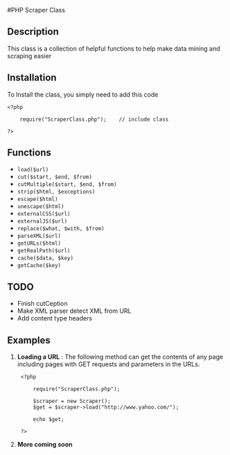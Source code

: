 #PHP Scraper Class

## Description

This class is a collection of helpful functions to help make data mining and scraping easier

## Installation

To Install the class, you simply need to add this code

	<?php
	
		require("ScraperClass.php");	// include class
	
	?>

## Functions

* `load($url)`
* `cut($start, $end, $from)`
* `cutMultiple($start, $end, $from)`
* `strip($html, $exceptions)`
* `escape($html)`
* `unescape($html)`
* `externalCSS($url)`
* `externalJS($url)`
* `replace($what, $with, $from)`
* `parseXML($url)`
* `getURLs($html)`
* `getRealPath($url)`
* `cache($data, $key)`
* `getCache($key)`


## TODO

* Finish cutCeption
* Make XML parser detect XML from URL
* Add content type headers

## Examples
	
1. **Loading a URL** :
	The following method can get the contents of any page including pages with GET requests and parameters in the URLs.

		<?php
		
			require("ScraperClass.php");
		
			$scraper = new Scraper();
			$get = $scraper->load("http://www.yahoo.com/");
		
			echo $get;
		
		?>

1. **More coming soon**